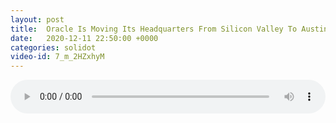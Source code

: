 ```yaml
---
layout: post
title:  Oracle Is Moving Its Headquarters From Silicon Valley To Austin, Texas
date:   2020-12-11 22:50:00 +0000
categories: solidot
video-id: 7_m_2HZxhyM
---
```


<audio src="/assets/3c1268958f5734850c6c13baf7265fc6.mp3" style="width: 100%;" controls></audio>


